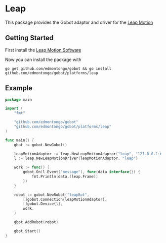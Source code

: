 # Leap

This package provides the Gobot adaptor and driver for the [Leap Motion](https://www.leapmotion.com/)

## Getting Started

First install the [Leap Motion Software](https://www.leapmotion.com/setup)

Now you can install the package with
```
go get github.com/edmontongo/gobot && go install github.com/edmontongo/gobot/platforms/leap
```

## Example

```go
package main

import (
	"fmt"

	"github.com/edmontongo/gobot"
	"github.com/edmontongo/gobot/platforms/leap"
)

func main() {
	gbot := gobot.NewGobot()

	leapMotionAdaptor := leap.NewLeapMotionAdaptor("leap", "127.0.0.1:6437")
	l := leap.NewLeapMotionDriver(leapMotionAdaptor, "leap")

	work := func() {
		gobot.On(l.Event("message"), func(data interface{}) {
			fmt.Println(data.(leap.Frame))
		})
	}

	robot := gobot.NewRobot("leapBot",
		[]gobot.Connection{leapMotionAdaptor},
		[]gobot.Device{l},
		work,
	)

	gbot.AddRobot(robot)

	gbot.Start()
}
```
